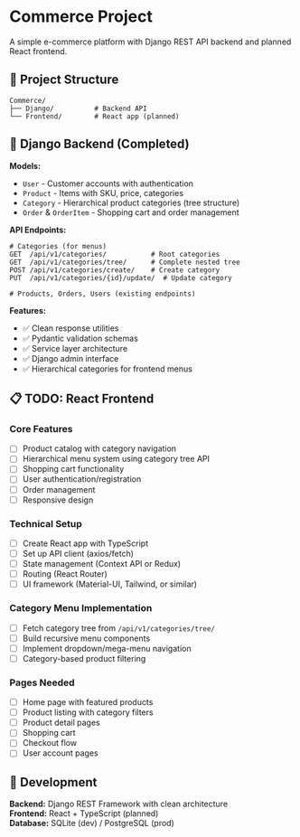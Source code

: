 # Commerce Project

A simple e-commerce platform with Django REST API backend and planned React frontend.

## 📁 Project Structure

```
Commerce/
├── Django/          # Backend API
└── Frontend/        # React app (planned)
```

## 🚀 Django Backend (Completed)

**Models:**
- `User` - Customer accounts with authentication
- `Product` - Items with SKU, price, categories
- `Category` - Hierarchical product categories (tree structure)
- `Order` & `OrderItem` - Shopping cart and order management

**API Endpoints:**
```
# Categories (for menus)
GET  /api/v1/categories/           # Root categories
GET  /api/v1/categories/tree/      # Complete nested tree
POST /api/v1/categories/create/    # Create category
PUT  /api/v1/categories/{id}/update/  # Update category

# Products, Orders, Users (existing endpoints)
```

**Features:**
- ✅ Clean response utilities
- ✅ Pydantic validation schemas  
- ✅ Service layer architecture
- ✅ Django admin interface
- ✅ Hierarchical categories for frontend menus

## 📋 TODO: React Frontend

### Core Features
- [ ] Product catalog with category navigation
- [ ] Hierarchical menu system using category tree API
- [ ] Shopping cart functionality
- [ ] User authentication/registration
- [ ] Order management
- [ ] Responsive design

### Technical Setup
- [ ] Create React app with TypeScript
- [ ] Set up API client (axios/fetch)
- [ ] State management (Context API or Redux)
- [ ] Routing (React Router)
- [ ] UI framework (Material-UI, Tailwind, or similar)

### Category Menu Implementation
- [ ] Fetch category tree from `/api/v1/categories/tree/`
- [ ] Build recursive menu components
- [ ] Implement dropdown/mega-menu navigation
- [ ] Category-based product filtering

### Pages Needed
- [ ] Home page with featured products
- [ ] Product listing with category filters
- [ ] Product detail pages
- [ ] Shopping cart
- [ ] Checkout flow
- [ ] User account pages

## 🔧 Development

**Backend:** Django REST Framework with clean architecture  
**Frontend:** React + TypeScript (planned)  
**Database:** SQLite (dev) / PostgreSQL (prod)
